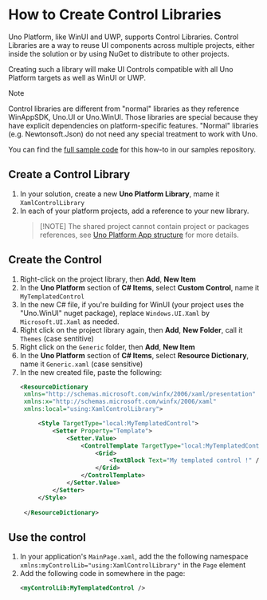 # How to Create Control Libraries

Uno Platform, like WinUI and UWP, supports Control Libraries. Control Libraries are a way to reuse UI components across multiple projects, either inside the solution or by using NuGet to distribute to other projects.


Creating such a library will make UI Controls compatible with all Uno Platform targets as well as WinUI or UWP.

> [!NOTE]
> Control libraries are different from "normal" libraries as they reference WinAppSDK, Uno.UI or Uno.WinUI. Those libraries are special because they have explicit dependencies on platform-specific features. "Normal" libraries (e.g. Newtonsoft.Json) do not need any special treatment to work with Uno.

You can find the [full sample code](https://github.com/unoplatform/Uno.Samples/blob/master/UI/ControlLibrary) for this how-to in our samples repository.

## Create a Control Library

1. In your solution, create a new **Uno Platform Library**, mame it `XamlControlLibrary`
1. In each of your platform projects, add a reference to your new library.
   > [!NOTE] The shared project cannot contain project or packages references, see [Uno Platform App structure](../uno-app-solution-structure.md) for more details.

## Create the Control
1. Right-click on the project library, then **Add**, **New Item**
1. In the **Uno Platform** section of **C# Items**, select **Custom Control**, name it `MyTemplatedControl`
1. In the new C# file, if you're building for WinUI (your project uses the "Uno.WinUI" nuget package), replace `Windows.UI.Xaml` by `Microsoft.UI.Xaml` as needed.
1. Right click on the project library again, then **Add**, **New Folder**, call it `Themes` (case sentitive)
1. Right click on the `Generic` folder, then **Add**, **New Item**
1. In the **Uno Platform** section of **C# Items**, select **Resource Dictionary**, name it `Generic.xaml` (case sensitive)
1. In the new created file, paste the following:
   ```xml
   <ResourceDictionary
    xmlns="http://schemas.microsoft.com/winfx/2006/xaml/presentation" 
    xmlns:x="http://schemas.microsoft.com/winfx/2006/xaml"
    xmlns:local="using:XamlControlLibrary">

        <Style TargetType="local:MyTemplatedControl">
            <Setter Property="Template">
                <Setter.Value>
                    <ControlTemplate TargetType="local:MyTemplatedControl">
                        <Grid>
                            <TextBlock Text="My templated control !" />
                        </Grid>
                    </ControlTemplate>
                </Setter.Value>
            </Setter>
        </Style>
        
    </ResourceDictionary>
   ```

## Use the control

1. In your application's `MainPage.xaml`, add the the following namespace `xmlns:myControlLib="using:XamlControlLibrary"` in the `Page` element
2. Add the following code in somewhere in the page:
   ```xml
   <myControlLib:MyTemplatedControl />
   ```